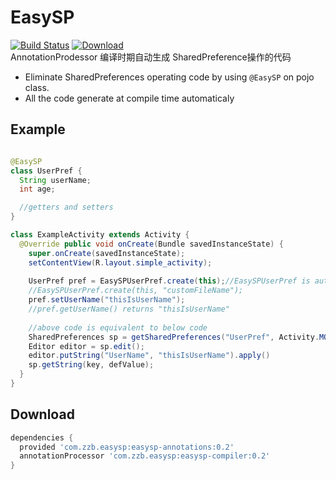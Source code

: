 # EasySP
[![Build Status](https://travis-ci.org/BaronZ/EasySP.png?branch=master)](https://travis-ci.org/BaronZ/EasySP)
[ ![Download](https://api.bintray.com/packages/baronz/maven/easysp-compiler/images/download.svg) ](https://bintray.com/baronz/maven/easysp-compiler/_latestVersion)  
AnnotationProdessor 编译时期自动生成 SharedPreference操作的代码  

 * Eliminate SharedPreferences operating code by using `@EasySP` on pojo class.
 * All the code generate at compile time automaticaly
 
 
Example
--------

```java

@EasySP
class UserPref {
  String userName;
  int age;

  //getters and setters
}  

class ExampleActivity extends Activity {
  @Override public void onCreate(Bundle savedInstanceState) {
    super.onCreate(savedInstanceState);
    setContentView(R.layout.simple_activity);
    
    UserPref pref = EasySPUserPref.create(this);//EasySPUserPref is auto generate at compile time
    //EasySPUserPref.create(this, "customFileName");
    pref.setUserName("thisIsUserName");
    //pref.getUserName() returns "thisIsUserName"
    
    //above code is equivalent to below code
    SharedPreferences sp = getSharedPreferences("UserPref", Activity.MODE_PRIVATE);
    Editor editor = sp.edit();
    editor.putString("UserName", "thisIsUserName").apply()
    sp.getString(key, defValue);
  }
}
```
Download
--------

```groovy
dependencies {
  provided 'com.zzb.easysp:easysp-annotations:0.2'
  annotationProcessor 'com.zzb.easysp:easysp-compiler:0.2'
}
```
